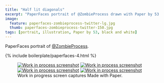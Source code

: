 ```yaml
---
title: "Half lit diagonals"
excerpt: "PaperFaces portrait of @ZombieProcess drawn with Paper by 53 on an iPad."
image: 
  feature: paperfaces-zombieprocess-twitter-lg.jpg
  thumb: paperfaces-zombieprocess-twitter-150.jpg
tags: [portrait, illustration, Paper by 53, black and white]
---
```


PaperFaces portrait of [@ZombieProcess](http://twitter.com/zombieprocess).

{% include boilerplate/paperfaces-4.html %}

<figure class="third">
	<a href="{{ site.url }}/assets/images/paperfaces-zombieprocess-process-1-lg.jpg"><img src="{{ site.url }}/assets/images/paperfaces-zombieprocess-process-1-600.jpg" alt="Work in process screenshot"></a>
	<a href="{{ site.url }}/assets/images/paperfaces-zombieprocess-process-2-lg.jpg"><img src="{{ site.url }}/assets/images/paperfaces-zombieprocess-process-2-600.jpg" alt="Work in process screenshot"></a>
	<a href="{{ site.url }}/assets/images/paperfaces-zombieprocess-process-3-lg.jpg"><img src="{{ site.url }}/assets/images/paperfaces-zombieprocess-process-3-600.jpg" alt="Work in process screenshot"></a>
	<a href="{{ site.url }}/assets/images/paperfaces-zombieprocess-process-4-lg.jpg"><img src="{{ site.url }}/assets/images/paperfaces-zombieprocess-process-4-600.jpg" alt="Work in process screenshot"></a>
	<figcaption>Work in progress screen captures Made with Paper.</figcaption>
</figure>